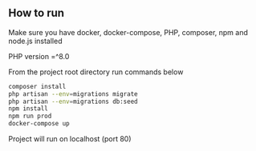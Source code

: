 ## How to run

Make sure you have docker, docker-compose, PHP, composer, npm and node.js installed

PHP version =^8.0

From the project root directory run commands below

```bash
composer install
php artisan --env=migrations migrate
php artisan --env=migrations db:seed
npm install
npm run prod
docker-compose up
```

Project will run on localhost (port 80)
